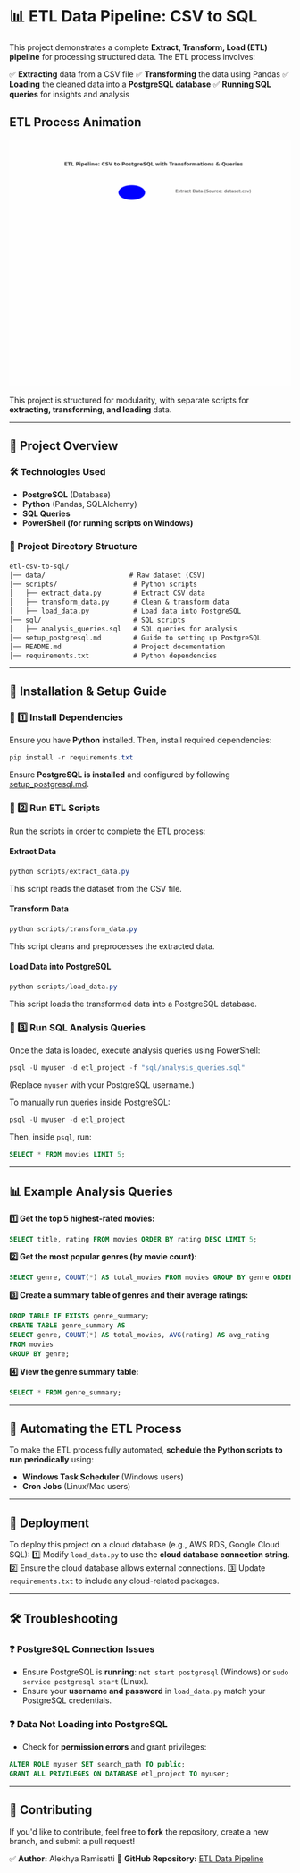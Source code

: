 # 📊 ETL Data Pipeline: CSV to SQL

This project demonstrates a complete **Extract, Transform, Load (ETL) pipeline** for processing structured data. The ETL process involves:

✅ **Extracting** data from a CSV file
✅ **Transforming** the data using Pandas
✅ **Loading** the cleaned data into a **PostgreSQL database**
✅ **Running SQL queries** for insights and analysis

## ETL Process Animation
![ETL Process](project_overview_animation.gif) 

This project is structured for modularity, with separate scripts for **extracting, transforming, and loading** data.

---

## 📌 Project Overview

### 🛠️ Technologies Used
- **PostgreSQL** (Database)
- **Python** (Pandas, SQLAlchemy)
- **SQL Queries**
- **PowerShell (for running scripts on Windows)**

### 📂 Project Directory Structure
```
etl-csv-to-sql/
│── data/                     # Raw dataset (CSV)
│── scripts/                   # Python scripts
│   ├── extract_data.py        # Extract CSV data
│   ├── transform_data.py      # Clean & transform data
│   ├── load_data.py           # Load data into PostgreSQL
│── sql/                       # SQL scripts
│   ├── analysis_queries.sql   # SQL queries for analysis
│── setup_postgresql.md        # Guide to setting up PostgreSQL
│── README.md                  # Project documentation
│── requirements.txt           # Python dependencies
```

---

## 🚀 Installation & Setup Guide

### 🔹 1️⃣ Install Dependencies

Ensure you have **Python** installed. Then, install required dependencies:
```powershell
pip install -r requirements.txt
```

Ensure **PostgreSQL is installed** and configured by following [setup_postgresql.md](setup_postgresql.md).

### 🔹 2️⃣ Run ETL Scripts

Run the scripts in order to complete the ETL process:

#### **Extract Data**
```powershell
python scripts/extract_data.py
```
This script reads the dataset from the CSV file.

#### **Transform Data**
```powershell
python scripts/transform_data.py
```
This script cleans and preprocesses the extracted data.

#### **Load Data into PostgreSQL**
```powershell
python scripts/load_data.py
```
This script loads the transformed data into a PostgreSQL database.

### 🔹 3️⃣ Run SQL Analysis Queries

Once the data is loaded, execute analysis queries using PowerShell:
```powershell
psql -U myuser -d etl_project -f "sql/analysis_queries.sql"
```
(Replace `myuser` with your PostgreSQL username.)

To manually run queries inside PostgreSQL:
```powershell
psql -U myuser -d etl_project
```
Then, inside `psql`, run:
```sql
SELECT * FROM movies LIMIT 5;
```

---

## 📊 Example Analysis Queries

**1️⃣ Get the top 5 highest-rated movies:**
```sql
SELECT title, rating FROM movies ORDER BY rating DESC LIMIT 5;
```

**2️⃣ Get the most popular genres (by movie count):**
```sql
SELECT genre, COUNT(*) AS total_movies FROM movies GROUP BY genre ORDER BY total_movies DESC;
```

**3️⃣ Create a summary table of genres and their average ratings:**
```sql
DROP TABLE IF EXISTS genre_summary;
CREATE TABLE genre_summary AS
SELECT genre, COUNT(*) AS total_movies, AVG(rating) AS avg_rating
FROM movies
GROUP BY genre;
```

**4️⃣ View the genre summary table:**
```sql
SELECT * FROM genre_summary;
```

---

## 🔄 Automating the ETL Process
To make the ETL process fully automated, **schedule the Python scripts to run periodically** using:
- **Windows Task Scheduler** (Windows users)
- **Cron Jobs** (Linux/Mac users)

---

## 📌 Deployment
To deploy this project on a cloud database (e.g., AWS RDS, Google Cloud SQL):
1️⃣ Modify `load_data.py` to use the **cloud database connection string**.
2️⃣ Ensure the cloud database allows external connections.
3️⃣ Update `requirements.txt` to include any cloud-related packages.

---

## 🛠️ Troubleshooting

### ❓ PostgreSQL Connection Issues
- Ensure PostgreSQL is **running**: `net start postgresql` (Windows) or `sudo service postgresql start` (Linux).
- Ensure your **username and password** in `load_data.py` match your PostgreSQL credentials.

### ❓ Data Not Loading into PostgreSQL
- Check for **permission errors** and grant privileges:
```sql
ALTER ROLE myuser SET search_path TO public;
GRANT ALL PRIVILEGES ON DATABASE etl_project TO myuser;
```

---

## 🚀 Contributing
If you'd like to contribute, feel free to **fork** the repository, create a new branch, and submit a pull request!

✅ **Author:** Alekhya Ramisetti
📌 **GitHub Repository:** [ETL Data Pipeline](https://github.com/alekhyaramisetti01/etl-csv-to-sql)
